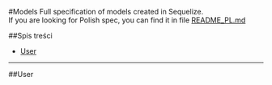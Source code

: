 #Models
Full specification of models created in Sequelize.  
If you are looking for Polish spec, you can find it in file [README_PL.md](README_PL.md)

##Spis treści
- [User](#User)

---
##User
